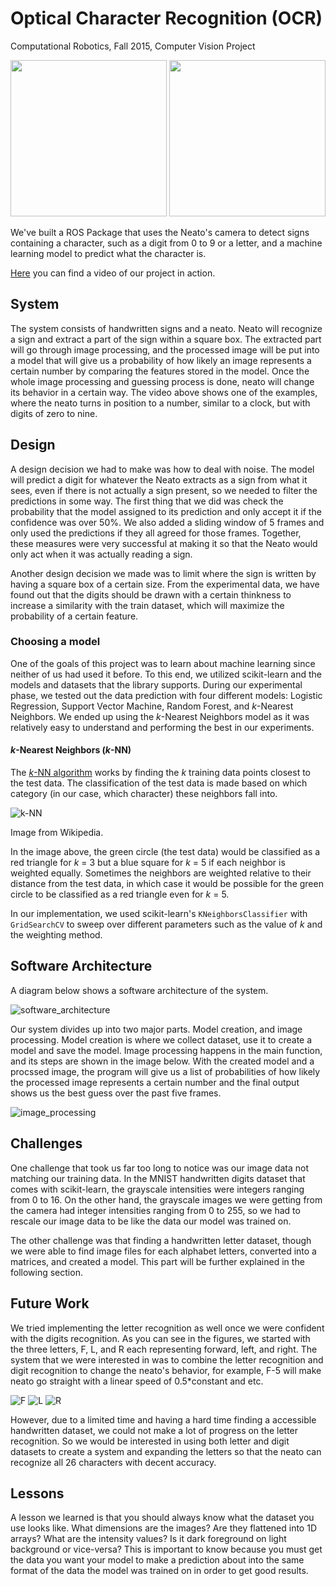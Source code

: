 # Optical Character Recognition (OCR)
Computational Robotics, Fall 2015, Computer Vision Project

<img src="images/writeup/neatomove.PNG" width="250">
<img src="images/writeup/neatomove2.PNG" width="250">
<Setting of our experiment>

We've built a ROS Package that uses the Neato's camera to detect signs containing a character, such as a digit from 0 to 9 or a letter, and a machine learning model to predict what the character is.

<a href="https://www.youtube.com/watch?v=1gujZN9T9l8" target="_blank">Here</a> you can find a video of our project in action.

## System 
The system consists of handwritten signs and a neato. Neato will recognize a sign and extract a part of the sign within a square box. The extracted part will go through image processing, and the processed image will be put into a model that will give us a probability of how likely an image represents a certain number by comparing the features stored in the model. Once the whole image processing and guessing process is done, neato will change its behavior in a certain way. The video above shows one of the examples, where the neato turns in position to a number, similar to a clock, but with digits of zero to nine. 

## Design
A design decision we had to make was how to deal with noise. The model will predict a digit for whatever the Neato extracts as a sign from what it sees, even if there is not actually a sign present, so we needed to filter the predictions in some way. The first thing that we did was check the probability that the model assigned to its prediction and only accept it if the confidence was over 50%. We also added a sliding window of 5 frames and only used the predictions if they all agreed for those frames. Together, these measures were very successful at making it so that the Neato would only act when it was actually reading a sign.

Another design decision we made was to limit where the sign is written by having a square box of a certain size. From the experimental data, we have found out that the digits should be drawn with a certain thinkness to increase a similarity with the train dataset, which will maximize the probability of a certain feature. 

### Choosing a model

One of the goals of this project was to learn about machine learning since neither of us had used it before. To this end, we utilized scikit-learn and the models and datasets that the library supports. During our experimental phase, we tested out the data prediction with four different models: Logistic Regression, Support Vector Machine, Random Forest, and *k*-Nearest Neighbors. We ended up using the *k*-Nearest Neighbors model as it was relatively easy to understand and performing the best in our experiments.


#### *k*-Nearest Neighbors (*k*-NN)
The <a href="https://en.wikipedia.org/wiki/K-nearest_neighbors_algorithm" target="_blank">*k*-NN algorithm</a> works by finding the *k* training data points closest to the test data. The classification of the test data is made based on which category (in our case, which character) these neighbors fall into.

![k-NN](https://upload.wikimedia.org/wikipedia/commons/e/e7/KnnClassification.svg "k-NN visualization.")

Image from Wikipedia.

In the image above, the green circle (the test data) would be classified as a red triangle for *k* = 3 but a blue square for *k* = 5 if each neighbor is weighted equally. Sometimes the neighbors are weighted relative to their distance from the test data, in which case it would be possible for the green circle to be classified as a red triangle even for *k* = 5.

In our implementation, we used scikit-learn's `KNeighborsClassifier` with `GridSearchCV` to sweep over different parameters such as the value of *k* and the weighting method.

## Software Architecture
A diagram below shows a software architecture of the system.

![software_architecture](images/writeup/compvision_system.jpg "software architecture of the project.")

Our system divides up into two major parts. Model creation, and image processing. Model creation is where we collect dataset, use it to create a model and save the model. Image processing happens in the main function, and its steps are shown in the image below. With the created model and a procssed image, the program will give us a list of probabilities of how likely the processed image represents a certain number and the final output shows us the best guess over the past five frames.

![image_processing](images/writeup/image_processing.png "image processing flow")

## Challenges
One challenge that took us far too long to notice was our image data not matching our training data. In the MNIST handwritten digits dataset that comes with scikit-learn, the grayscale intensities were integers ranging from 0 to 16. On the other hand, the grayscale images we were getting from the camera had integer intensities ranging from 0 to 255, so we had to rescale our image data to be like the data our model was trained on. 

The other challenge was that finding a handwritten letter dataset, though we were able to find image files for each alphabet letters, converted into a matrices, and created a model. This part will be further explained in the following section. 

## Future Work
We tried implementing the letter recognition as well once we were confident with the digits recognition. 
As you can see in the figures, we started with the three letters, F, L, and R each representing forward, left, and right. The system that we were interested in was to combine the letter recognition and digit recognition to change the neato's behavior, for example, F-5 will make neato go straight with a linear speed of 0.5*constant and etc. 

![F](images/writeup/F.png "letter F")
![L](images/writeup/L.png "letter L")
![R](images/writeup/R.png "letter R")

However, due to a limited time and having a hard time finding a accessible handwritten dataset, we could not make a lot of progress on the letter recognition. So we would be interested in using both letter and digit datasets to create a system and expanding the letters so that the neato can recognize all 26 characters with decent accuracy.

## Lessons
A lesson we learned is that you should always know what the dataset you use looks like. What dimensions are the images? Are they flattened into 1D arrays? What are the intensity values? Is it dark foreground on light background or vice-versa? This is important to know because you must get the data you want your model to make a prediction about into the same format of the data the model was trained on in order to get good results.
